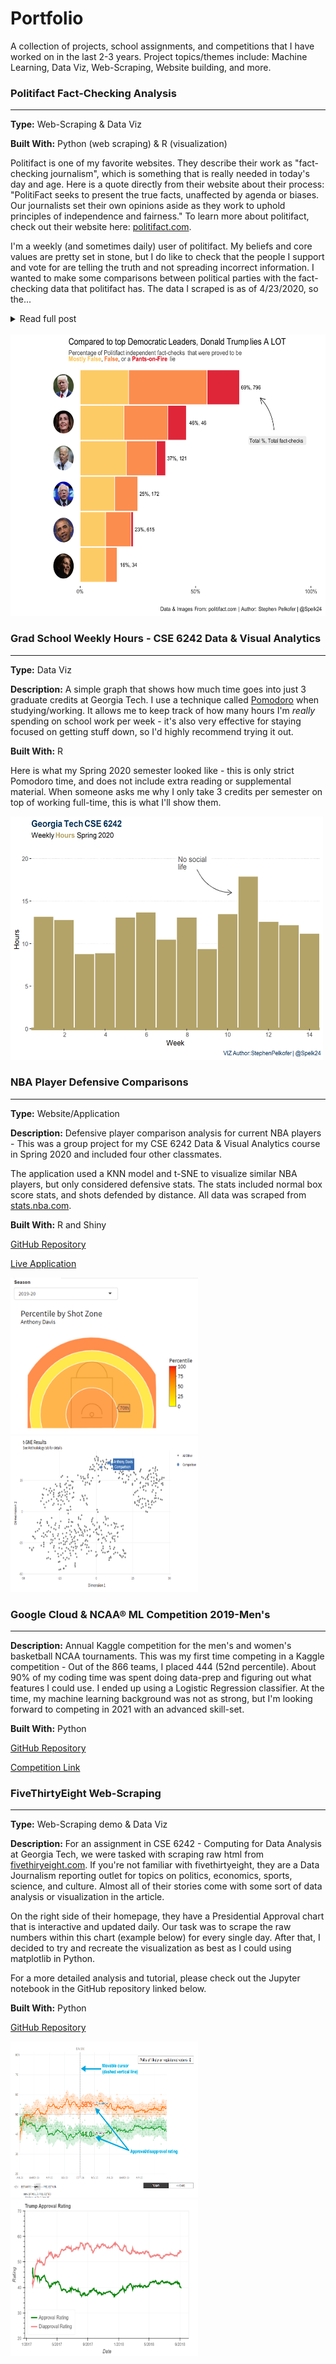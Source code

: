 # Portfolio
A collection of projects, school assignments, and competitions that I have worked on in the last 2-3 years. Project topics/themes include: Machine Learning, Data Viz, Web-Scraping, Website building, and more. 

### Politifact Fact-Checking Analysis

<hr>

**Type:** Web-Scraping & Data Viz

**Built With:** Python (web scraping) & R (visualization)

Politifact is one of my favorite websites. They describe their work as "fact-checking journalism", which is something that is really needed in today's day and age. Here is a quote directly from their website about their process: "PolitiFact seeks to present the true facts, unaffected by agenda or biases. Our journalists set their own opinions aside as they work to uphold principles of independence and fairness." To learn more about politifact, check out their website here: [politifact.com](https://www.politifact.com/article/2018/feb/12/principles-truth-o-meter-politifacts-methodology-i/).

I'm a weekly (and sometimes daily) user of politifact. My beliefs and core values are pretty set in stone, but I do like to check that the people I support and vote for are telling the truth and not spreading incorrect information. I wanted to make some comparisons between political parties with the fact-checking data that politifact has. The data I scraped is as of 4/23/2020, so the...

<details>
<summary>Read full post</summary>
individual numbers could be off depending on when you're reading this.For this analysis, I stuck with comparing Donald Trump (Republican) to the most prominent Democratic voices and leaders (as shown in the graph below). It's important to note that the sample size differences are pretty large in some cases - for example, Barack Obama (Democrat) and Donald Trump have been fact-checked much more frequently than the others - this is largely because Presidents are generally in the spotlight more. In Trump's case, he makes a lot of statements that are possibly misleading, so he gets fact-checked more than anyone. The time period for the analysis is the entire time politifact.com has been around (since 2007).
<br>
The graph below shows the percentage of fact checks that have proven to be *mostly false*, *false*, or a *pants-on-fire* lie. To no surprise, Donald Trump lies A LOT - 69% of his fact-checks result in at least *mostly false*. Nancy Pelosi and Joe Biden (both Democrats) also have had their fair share of lies. Elizabeth Warren (Democrat) has only been checked 34 times, but she ends up with the lowest percentage of the group (16%) - her and Bernie Sanders (Democrat) have never been caught in a *pants-on-fire* lie.

I hope you enjoyed this quick analysis, and please always check out politifact for independent analysis of what our leaders are saying.
</details>

<br>
<img src="png\StackedLies.png" width="600" height="450" />

### Grad School Weekly Hours - CSE 6242 Data & Visual Analytics

<hr>

**Type:** Data Viz

**Description:** A simple graph that shows how much time goes into just 3 graduate credits at Georgia Tech. I use a technique called [Pomodoro](https://en.wikipedia.org/wiki/Pomodoro_Technique) when studying/working. It allows me to keep track of how many hours I'm _really_ spending on school work per week - it's also very effective for staying focused on getting stuff down, so I'd highly recommend trying it out.

**Built With:** R

Here is what my Spring 2020 semester looked like - this is only strict Pomodoro time, and does not include extra reading or supplemental material. When someone asks me why I only take 3 credits per semester on top of working full-time, this is what I'll show them.

<img src="png\DVAWeeklyHours.png" width="500" height="390" />

### NBA Player Defensive Comparisons

<hr>

**Type:** Website/Application

**Description:** Defensive player comparison analysis for current NBA players - This was a group project for my CSE 6242 Data & Visual Analytics course in Spring 2020 and included four other classmates.

The application used a KNN model and t-SNE to visualize similar NBA players, but only considered defensive stats. The stats included normal box score stats, and shots defended by distance. All data was scraped from [stats.nba.com](https://stats.nba.com).

**Built With:** R and Shiny

[GitHub Repository](https://github.com/HyunTruth/CSE6242-S20-PRJ-NBA-frontend)

[Live Application](https://spelkofer.shinyapps.io/DefensivePlayerComparisons/)

<img src="png\ShotZone.png" width="300" height="250" />
<img src="png\tSNE.png" width="300" height="250" />

### Google Cloud & NCAA® ML Competition 2019-Men's

<hr>

**Description:** Annual Kaggle competition for the men's and women's basketball NCAA tournaments. This was my first time competing in a Kaggle competition - Out of the 866 teams, I placed 444 (52nd percentile). About 90% of my coding time was spent doing data-prep and figuring out what features I could use. I ended up using a Logistic Regression classifier. At the time, my machine learning background was not as strong, but I'm looking forward to competing in 2021 with an advanced skill-set.

**Built With:** Python

[GitHub Repository](https://github.com/spelk24/kaggle_NCAA_2019)

[Competition Link](https://www.kaggle.com/c/mens-machine-learning-competition-2019)


### FiveThirtyEight Web-Scraping

<hr>

**Type:** Web-Scraping demo & Data Viz

**Description:** For an assignment in CSE 6242 - Computing for Data Analysis at Georgia Tech, we were tasked with scraping raw html from [fivethiryeight.com](fivethirtyeight.com). If you're not familiar with fivethirtyeight, they are a Data Journalism reporting outlet for topics on politics, economics, sports, science, and culture. Almost all of their stories come with some sort of data analysis or visualization in the article.

On the right side of their homepage, they have a Presidential Approval chart that is interactive and updated daily. Our task was to scrape the raw numbers within this chart (example below) for every single day. After that, I decided to try and recreate the visualization as best as I could using matplotlib in Python.

For a more detailed analysis and tutorial, please check out the Jupyter notebook in the GitHub repository linked below.

**Built With:** Python

[GitHub Repository](https://github.com/spelk24/FiveThirtyEight-Web-Scraping)

<img src="png\fivethirtyeight_ex.png" width="300" height="250" />
<img src="png\fivethirtyeight_matplotlib.png" width="300" height="250" />